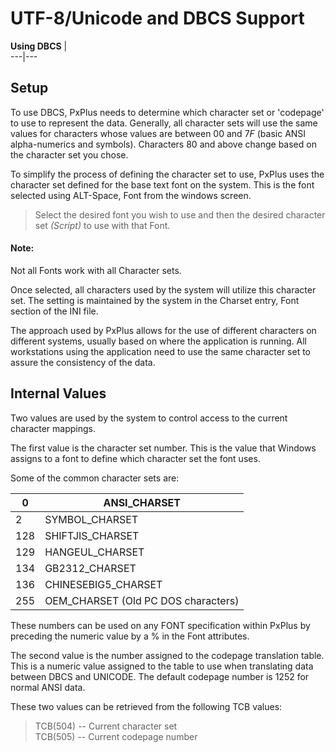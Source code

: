 # UTF-8/Unicode and DBCS Support

**Using DBCS** |   
---|---  
  
## Setup

To use DBCS, PxPlus needs to determine which character set or 'codepage' to use to represent the data. Generally, all character sets will use the same values for characters whose values are between $00$ and $7F$ (basic ANSI alpha-numerics and symbols). Characters $80$ and above change based on the character set you chose.

To simplify the process of defining the character set to use, PxPlus uses the character set defined for the base text font on the system. This is the font selected using ALT-Space, Font from the windows screen.

> Select the desired font you wish to use and then the desired character set _(Script)_ to use with that Font. 

#### **Note:**  
Not all Fonts work with all Character sets.

Once selected, all characters used by the system will utilize this character set. The setting is maintained by the system in the Charset entry, Font section of the INI file.

The approach used by PxPlus allows for the use of different characters on different systems, usually based on where the application is running. All workstations using the application need to use the same character set to assure the consistency of the data.

## Internal Values

Two values are used by the system to control access to the current character mappings.

The first value is the character set number. This is the value that Windows assigns to a font to define which character set the font uses.

Some of the common character sets are:

0 |  ANSI_CHARSET  
---|---  
2 |  SYMBOL_CHARSET  
128 |  SHIFTJIS_CHARSET  
129 |  HANGEUL_CHARSET  
134 |  GB2312_CHARSET  
136 |  CHINESEBIG5_CHARSET  
255 |  OEM_CHARSET (Old PC DOS characters)  
  
These numbers can be used on any FONT specification within PxPlus by preceding the numeric value by a % in the Font attributes.

The second value is the number assigned to the codepage translation table. This is a numeric value assigned to the table to use when translating data between DBCS and UNICODE. The default codepage number is 1252 for normal ANSI data.

These two values can be retrieved from the following TCB values:

> TCB(504) -- Current character set  
>  TCB(505) -- Current codepage number
